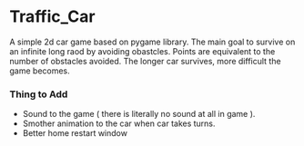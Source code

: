 # Traffic_Car

A simple 2d car game based on pygame library. 
The main goal to survive on an infinite long raod by avoiding obastcles. 
Points are equivalent to the number of obstacles avoided.
The longer car survives, more difficult the game becomes.

### Thing to Add ###
- Sound to the game ( there is literally no sound at all in game ).
- Smother animation to the car when car takes turns.
- Better home restart window

